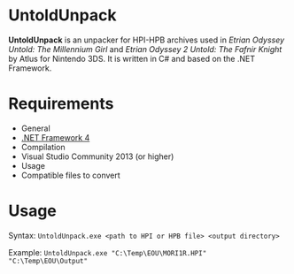 UntoldUnpack
============

__UntoldUnpack__ is an unpacker for HPI-HPB archives used in _Etrian Odyssey Untold: The Millennium Girl_ and _Etrian Odyssey 2 Untold: The Fafnir Knight_ by Atlus for Nintendo 3DS. It is written in C# and based on the .NET Framework.

Requirements
============
* General
 * [.NET Framework 4](http://www.microsoft.com/en-US/download/details.aspx?id=17718)
* Compilation
 * Visual Studio Community 2013 (or higher)
* Usage
 * Compatible files to convert

Usage
=====
Syntax: `UntoldUnpack.exe <path to HPI or HPB file> <output directory>`

Example: `UntoldUnpack.exe "C:\Temp\EOU\MORI1R.HPI" "C:\Temp\EOU\Output"`
